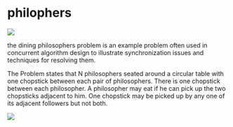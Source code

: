 # philophers

<img src="https://movemequotes.com/wp-content/uploads/2013/11/IMG_8550-930x620.jpg">

the dining philosophers problem is an example problem often used in concurrent algorithm design to illustrate synchronization issues and techniques for resolving them.

The Problem states that N philosophers seated around a circular table with one chopstick between each pair of philosophers. There is one chopstick between each philosopher. A philosopher may eat if he can pick up the two chopsticks adjacent to him. One chopstick may be picked up by any one of its adjacent followers but not both.

<img src="https://pages.mtu.edu/~shene/NSF-3/e-Book/MUTEX/DIAGRAM-philosopher-lefty-has-1.jpg">


